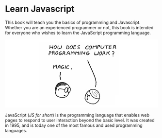 Learn Javascript
======

This book will teach you the basics of programming and Javascript. Whether you are an experienced programmer or not, this book is intended for everyone who wishes to learn the JavaScript programming language.

![Screen](./assets/intro.png)

JavaScript (*JS for short*) is the programming language that enables web pages to respond to user interaction beyond the basic level. It was created in 1995, and is today one of the most famous and used programming languages.
